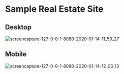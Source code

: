 # Sample Real Estate Site

## Desktop

![screencapture-127-0-0-1-8080-2020-01-14-11_59_27](https://user-images.githubusercontent.com/34781875/72369814-83bf5380-36c6-11ea-946b-dcf2d0a895ba.png)

## Mobile

![screencapture-127-0-0-1-8080-2020-01-14-12_00_13](https://user-images.githubusercontent.com/34781875/72369859-9a65aa80-36c6-11ea-93d6-d3706ef6211c.png)
